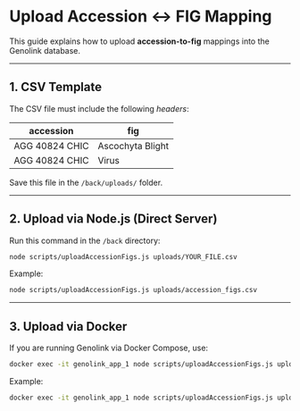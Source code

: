 # Upload Accession ↔ FIG Mapping

This guide explains how to upload **accession-to-fig** mappings into the Genolink database.

---

## 1. CSV Template

The CSV file must include the following *headers*:

| accession       | fig              |
|-----------------|------------------|
| AGG 40824 CHIC    | Ascochyta Blight |
| AGG 40824 CHIC    | Virus           |

Save this file in the `/back/uploads/` folder.

---

## 2. Upload via Node.js (Direct Server)

Run this command in the `/back` directory:

```bash
node scripts/uploadAccessionFigs.js uploads/YOUR_FILE.csv
```
Example:
```bash
node scripts/uploadAccessionFigs.js uploads/accession_figs.csv
```

---

## 3. Upload via Docker
If you are running Genolink via Docker Compose, use:

```bash
docker exec -it genolink_app_1 node scripts/uploadAccessionFigs.js uploads/YOUR_FILE.csv
```
Example:

```bash
docker exec -it genolink_app_1 node scripts/uploadAccessionFigs.js uploads/accession_figs.csv
```
